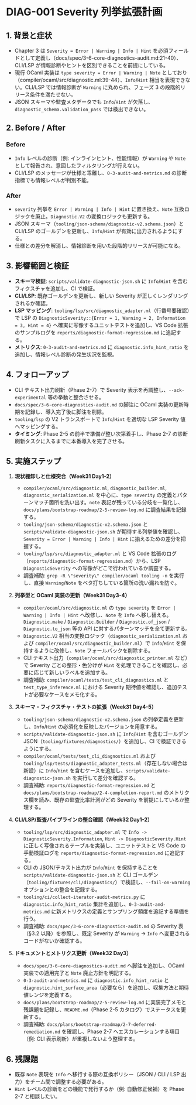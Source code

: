 # DIAG-001 Severity 列挙拡張計画

## 1. 背景と症状
- Chapter 3 は `Severity = Error | Warning | Info | Hint` を必須フィールドとして定義し（docs/spec/3-6-core-diagnostics-audit.md:21-40）、CLI/LSP が情報診断やヒントを区別できることを前提にしている。  
- 現行 OCaml 実装は `type severity = Error | Warning | Note` としており（compiler/ocaml/src/diagnostic.ml:39-44）、`Info`/`Hint` 相当を表現できない。CLI/LSP では情報診断が `Warning` に丸められ、フェーズ 3 の段階的リリース条件を満たせない。  
- JSON スキーマや監査メタデータでも `Info`/`Hint` が欠落し、`diagnostic_schema.validation_pass` では検出できない。

## 2. Before / After
### Before
- `Info` レベルの診断（例: インラインヒント、性能情報）が `Warning` や `Note` として報告され、意図したフィルタリングが行えない。  
- CLI/LSP のメッセージが仕様と乖離し、`0-3-audit-and-metrics.md` の診断指標でも情報レベルが判別不能。

### After
- `severity` 列挙を `Error | Warning | Info | Hint` に置き換え、`Note` 互換ロジックを廃止。`Diagnostic.V2` の変換ロジックも更新する。  
- JSON スキーマ（`tooling/json-schema/diagnostic-v2.schema.json`）と CLI/LSP のゴールデンを更新し、`Info`/`Hint` が有効に出力されるようにする。  
- 仕様との差分を解消し、情報診断を用いた段階的リリースが可能になる。

## 3. 影響範囲と検証
- **スキーマ検証**: `scripts/validate-diagnostic-json.sh` に `Info`/`Hint` を含むフィクスチャを追加し、CI で検証。  
- **CLI/LSP**: 既存ゴールデンを更新し、新しい Severity が正しくレンダリングされるか確認。  
- **LSP マッピング**: `tooling/lsp/src/diagnostic_adapter.ml`（行番号要確認）で LSP の `DiagnosticSeverity::{Error = 1, Warning = 2, Information = 3, Hint = 4}` へ確実に写像するユニットテストを追加し、VS Code 拡張のサンプルログを `reports/diagnostic-format-regression.md` に追記する。  
- **メトリクス**: `0-3-audit-and-metrics.md` に `diagnostic.info_hint_ratio` を追加し、情報レベル診断の発生状況を監視。

## 4. フォローアップ
- CLI テキスト出力刷新（Phase 2-7）で Severity 表示を再調整し、`--ack-experimental` 等の挙動と整合させる。  
- `docs/spec/3-6-core-diagnostics-audit.md` の脚注に OCaml 実装の更新時期を記録し、導入完了後に脚注を削除。  
- `tooling/lsp` の V2 トランスポートで `Info`/`Hint` を適切な LSP Severity 値へマッピングする。
- **タイミング**: Phase 2-5 の前半で準備が整い次第着手し、Phase 2-7 の診断刷新タスクに入るまでに本番導入を完了させる。

## 5. 実施ステップ
1. **現状棚卸しと仕様突合（Week31 Day1-2）**  
   - `compiler/ocaml/src/diagnostic.ml`, `diagnostic_builder.ml`, `diagnostic_serialization.ml` を中心に、`type severity` の定義とパターンマッチ箇所を洗い出す。`note` 表記が残っている分岐を一覧化し、`docs/plans/bootstrap-roadmap/2-5-review-log.md` に調査結果を記録する。  
   - `tooling/json-schema/diagnostic-v2.schema.json` と `scripts/validate-diagnostic-json.sh` が期待する列挙値を確認し、`Severity = Error | Warning | Info | Hint` に揃えるための差分を把握する。  
   - `tooling/lsp/src/diagnostic_adapter.ml` と VS Code 拡張のログ（`reports/diagnostic-format-regression.md`）から、LSP `DiagnosticSeverity` への写像がどこで行われているか調査する。  
   - 調査補助: `grep -R \"severity\" compiler/ocaml tooling -n` を実行し、直接 `Warning`/`Note` をベタ打ちしている箇所の洗い漏れを防ぐ。

2. **列挙型と OCaml 実装の更新（Week31 Day3-4）**  
   - `compiler/ocaml/src/diagnostic.ml` の `type severity` を `Error | Warning | Info | Hint` へ改修し、`Note` を `Info` へ移し替える。`Diagnostic.make` / `Diagnostic.Builder` / `Diagnostic.of_json` / `Diagnostic.to_json` 等の API に対するパターンマッチを全て更新する。  
   - `Diagnostic.V2` 相当の変換ロジック（`diagnostic_serialization.ml` および `compiler/ocaml/src/diagnostic_builder.ml`）で `Info`/`Hint` を保持するように改修し、`Note` フォールバックを削除する。  
   - CLI テキスト出力（`compiler/ocaml/src/diagnostic_printer.ml` など）で Severity ごとの整形・色分けが `Hint` を処理できることを確認し、必要に応じて新しいラベルを追加する。  
   - 調査補助: `compiler/ocaml/tests/test_cli_diagnostics.ml` と `test_type_inference.ml` における Severity 期待値を確認し、追加テストが必要なケースをメモ化する。

3. **スキーマ・フィクスチャ・テストの拡張（Week31 Day4-5）**  
   - `tooling/json-schema/diagnostic-v2.schema.json` の列挙定義を更新し、`Info`/`Hint` の必須化を反映したバージョンを用意する。  
   - `scripts/validate-diagnostic-json.sh` に `Info`/`Hint` を含むゴールデン JSON（`tooling/fixtures/diagnostics/`）を追加し、CI で検証できるようにする。  
   - `compiler/ocaml/tests/test_cli_diagnostics.ml` および `tooling/lsp/tests/diagnostic_adapter_tests.ml`（存在しない場合は新設）に `Info`/`Hint` を含むケースを追加し、`scripts/validate-diagnostic-json.sh` を実行して差分を確認する。  
   - 調査補助: `reports/diagnostic-format-regression.md` と `docs/plans/bootstrap-roadmap/2-4-completion-report.md` のメトリクス欄を読み、既存の監査比率計測がどの Severity を前提にしているか整理する。

4. **CLI/LSP/監査パイプラインの整合確認（Week32 Day1-2）**  
   - `tooling/lsp/src/diagnostic_adapter.ml` で `Info -> DiagnosticSeverity.Information`, `Hint -> DiagnosticSeverity.Hint` に正しく写像されるテーブルを実装し、ユニットテストと VS Code の手動検証ログを `reports/diagnostic-format-regression.md` に追記する。  
   - CLI の JSON/テキスト出力が `Info`/`Hint` を保持することを `scripts/validate-diagnostic-json.sh` と CLI ゴールデン（`tooling/fixtures/cli/diagnostics/`）で検証し、`--fail-on-warning` オプションとの整合を記録する。  
   - `tooling/ci/collect-iterator-audit-metrics.py` に `diagnostic.info_hint_ratio` 集計を追加し、`0-3-audit-and-metrics.md` に新メトリクスの定義とサンプリング頻度を追記する準備を行う。  
   - 調査補助: `docs/spec/3-6-core-diagnostics-audit.md` の Severity 表（§3.2 以降）を参照し、既定 Severity が `Warning` → `Info` へ変更されるコードがないか確認する。

5. **ドキュメントとメトリクス更新（Week32 Day3）**  
   - `docs/spec/3-6-core-diagnostics-audit.md` へ脚注を追加し、OCaml 実装での適用完了と `Note` 廃止方針を明記する。  
   - `0-3-audit-and-metrics.md` に `diagnostic.info_hint_ratio` と `diagnostic.hint_surface_area`（必要なら）を追加し、収集方法と期待値レンジを定義する。  
   - `docs/plans/bootstrap-roadmap/2-5-review-log.md` に実装完了メモと残課題を記録し、`README.md`（Phase 2-5 カタログ）でステータスを更新する。  
   - 調査補助: `docs/plans/bootstrap-roadmap/2-7-deferred-remediation.md` を確認し、Phase 2-7 へエスカレーションする項目（例: CLI 表示刷新）が重複しないよう整理する。

## 6. 残課題
- 既存 `Note` 表現を `Info` へ移行する際の互換ポリシー（JSON / CLI / LSP 出力）をチーム間で調整する必要がある。  
- `Hint` レベルの診断をどの機能で発行するか（例: 自動修正候補）を Phase 2-7 と相談したい。
